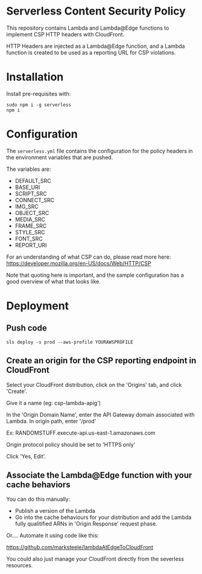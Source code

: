 # Serverless Content Security Policy

This repository contains Lambda and Lambda@Edge functions to implement CSP HTTP headers with CloudFront.

HTTP Headers are injected as a Lambda@Edge function, and a Lambda function is created to be used as a reporting URL for CSP violations.

# Installation

Install pre-requisites with:

```
sudo npm i -g serverless
npm i
```

# Configuration

The `serverless.yml` file contains the configuration for the policy headers in the environment variables that are pushed.

The variables are:

* DEFAULT_SRC
* BASE_URI
* SCRIPT_SRC
* CONNECT_SRC
* IMG_SRC
* OBJECT_SRC
* MEDIA_SRC
* FRAME_SRC
* STYLE_SRC
* FONT_SRC
* REPORT_URI

For an understanding of what CSP can do, please read more here: https://developer.mozilla.org/en-US/docs/Web/HTTP/CSP

Note that quoting here is important, and the sample configuration has a good overview of what that looks like.

# Deployment

## Push code
```
sls deploy -s prod --aws-profile YOURAWSPROFILE
```

## Create an origin for the CSP reporting endpoint in CloudFront

Select your CloudFront distribution, click on the 'Origins' tab, and click 'Create'.

Give it a name (eg: csp-lambda-apig')

In the 'Origin Domain Name', enter the API Gateway domain associated with Lambda. In origin path, enter '/prod'

Ex: RANDOMSTUFF.execute-api.us-east-1.amazonaws.com

Origin protocol policy should be set to 'HTTPS only'

Click 'Yes, Edit'.


## Associate the Lambda@Edge function with your cache behaviors

You can do this manually:

* Publish a version of the Lambda
* Go into the cache behaviours for your distribution and add the Lambda fully qualitified ARNs in 'Origin Response' request phase.

Or.... Automate it using code like this:

https://github.com/marksteele/lambdaAtEdgeToCloudFront

You could also just manage your CloudFront directly from the severless resources.
